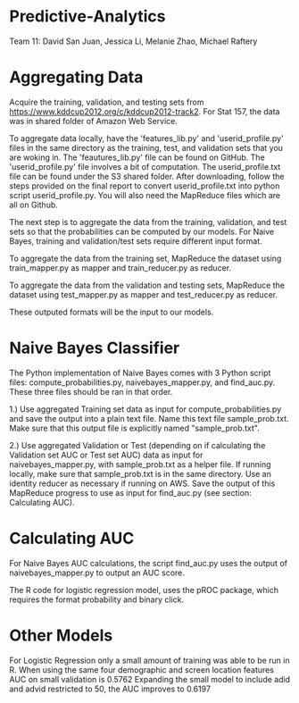 Predictive-Analytics
====================

Team 11: David San Juan, Jessica Li, Melanie Zhao, Michael Raftery

# Aggregating Data

Acquire the training, validation, and testing sets from https://www.kddcup2012.org/c/kddcup2012-track2. For Stat 157, the data was in shared folder of Amazon Web Service.

To aggregate data locally, have the 'features_lib.py' and 'userid_profile.py' files in the same directory as the training, test, and validation sets that you are woking in. The 'feautures_lib.py' file can be found on GitHub. The 'userid_profile.py' file involves a bit of computation. The userid_profile.txt file can be found under the S3 shared folder. After downloading, follow the steps provided on the final report to convert userid_profile.txt into python script userid_profile.py. You will also need the MapReduce files which are all on Github.

The next step is to aggregate the data from the training, validation, and test sets so that the probabilities can be computed by our models. For Naive Bayes, training and validation/test sets require different input format.

To aggregate the data from the training set, MapReduce the dataset using train_mapper.py as mapper and train_reducer.py as reducer.

To aggregate the data from the validation and testing sets, MapReduce the dataset using test_mapper.py as mapper and test_reducer.py as reducer.

These outputed formats will be the input to our models.

# Naive Bayes Classifier
The Python implementation of Naive Bayes comes with 3 Python script files: compute_probabilities.py, naivebayes_mapper.py, and find_auc.py. These three files should be ran in that order.

1.) Use aggregated Training set data as input for compute_probabilities.py and save the output into a plain text file. Name this text file sample_prob.txt. Make sure that this output file is explicitly named "sample_prob.txt".

2.) Use aggregated Validation or Test (depending on if calculating the Validation set AUC or Test set AUC) data as input for naivebayes_mapper.py, with sample_prob.txt as a helper file. If running locally, make sure that sample_prob.txt is in the same directory. Use an identity reducer as necessary if running on AWS. Save the output of this MapReduce progress to use as input for find_auc.py (see section: Calculating AUC).

# Calculating AUC
For Naive Bayes AUC calculations, the script find_auc.py uses the output of naivebayes_mapper.py to output an AUC score.

The R code for logistic regression model, uses the pROC package, which requires the format probability and binary click.

# Other Models
For Logistic Regression only a small amount of training was able to be run in R.
When using the same four demographic and screen location features AUC on small validation is 0.5762
Expanding the small model to include adid and advid restricted to 50, the AUC improves to 0.6197
